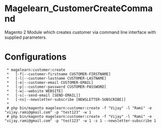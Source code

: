 # Magelearn_CustomerCreateCommand
Magento 2 Module which creates customer via command line interface with supplied parameters.

# Configurations

     * magelearn:customer:create
     *   [-f|--customer-firstname CUSTOMER-FIRSTNAME]
     *   [-l|--customer-lastname CUSTOMER-LASTNAME]
     *   [-e|--customer-email CUSTOMER-EMAIL]
     *   [-p|--customer-password CUSTOMER-PASSWORD]
     *   [-w|--website WEBSITE]
     *   [-s|--send-email [SEND-EMAIL]]
     *   [-ns|--newsletter-subscribe [NEWSLETTER-SUBSCRIBE]]
     *
     # php bin/magento magelearn:customer:create -f "Vijay" -l "Rami" -e "vijay.rami@gmail.com" -p "test123" -w 1
     # php bin/magento magelearn:customer:create -f "Vijay" -l "Rami" -e "vijay.rami@gmail.com" -p "test123" -w 1 -s 1 --newsletter-subscribe 1
